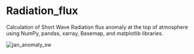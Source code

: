 # Radiation_flux
Calculation of Short Wave Radiation flux anomaly at the top of atmosphere using NumPy, pandas, xarray, Basemap, and matplotlib libraries.


![jan_anomaly_sw](https://user-images.githubusercontent.com/67474853/126033643-94fee66f-cef8-4e34-bea8-4f04b3a161fa.jpg)

